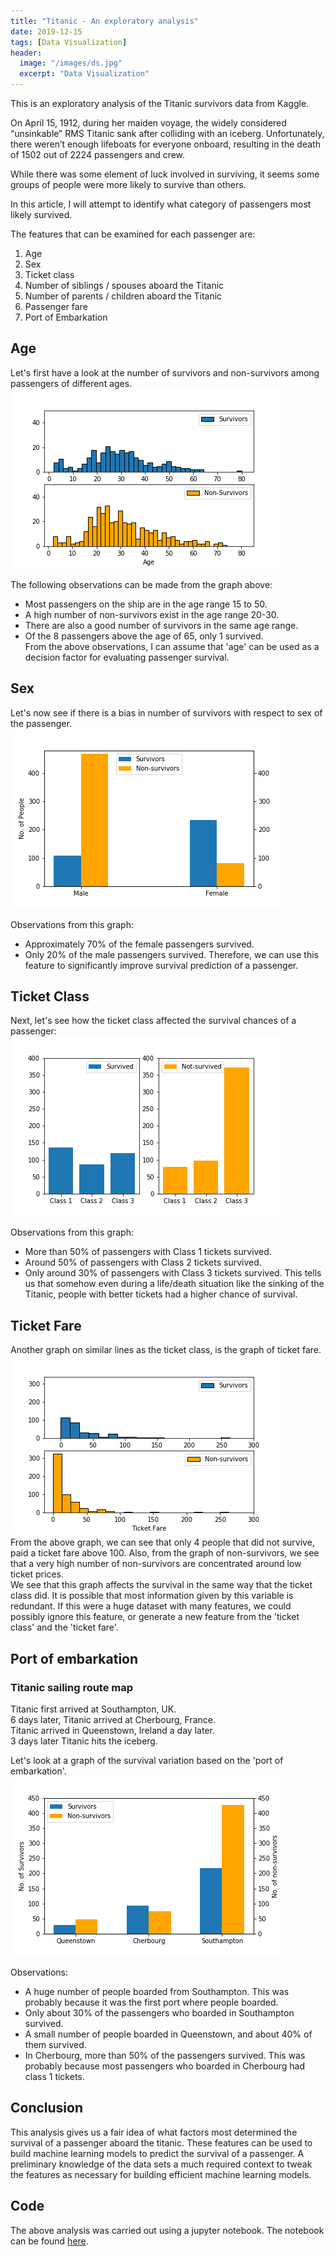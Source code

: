 ```yaml
---
title: "Titanic - An exploratory analysis"
date: 2019-12-15
tags: [Data Visualization]
header:
  image: "/images/ds.jpg"
  excerpt: "Data Visualization"
---
```


This is an exploratory analysis of the Titanic survivors data from Kaggle.  

On April 15, 1912, during her maiden voyage, the widely considered “unsinkable” RMS Titanic sank after colliding with an iceberg. Unfortunately, there weren’t enough lifeboats for everyone onboard, resulting in the death of 1502 out of 2224 passengers and crew.

While there was some element of luck involved in surviving, it seems some groups of people were more likely to survive than others.  

In this article, I will attempt to identify what category of passengers most likely survived.  

The features that can be examined for each passenger are:
1. Age
2. Sex
3. Ticket class
4. Number of siblings / spouses aboard the Titanic
5. Number of parents / children aboard the Titanic
6. Passenger fare
7. Port of Embarkation

## Age
Let's first have a look at the number of survivors and non-survivors among passengers of different ages.
![](/images/titanic/age.png)  

The following observations can be made from the graph above:
- Most passengers on the ship are in the age range 15 to 50.
- A high number of non-survivors exist in the age range 20-30.
- There are also a good number of survivors in the same age range.  
- Of the 8 passengers above the age of 65, only 1 survived.  
From the above observations, I can assume that 'age' can be used as a decision factor for evaluating passenger survival.  

## Sex
Let's now see if there is a bias in number of survivors with respect to sex of the passenger.
![](/images/titanic/male-female-survivors.png)  

Observations from this graph:
- Approximately 70% of the female passengers survived.
- Only 20% of the male passengers survived.
Therefore, we can use this feature to significantly improve survival prediction of a passenger.

## Ticket Class
Next, let's see how the ticket class affected the survival chances of a passenger:  
![](/images/titanic/Pclass.png)  

Observations from this graph:
- More than 50% of passengers with Class 1 tickets survived.
- Around 50% of passengers with Class 2 tickets survived.
- Only around 30% of passengers with Class 3 tickets survived.
This tells us that somehow even during a life/death situation like the sinking of the Titanic, people with better tickets had a higher chance of survival.

## Ticket Fare
Another graph on similar lines as the ticket class, is the graph of ticket fare.  
![](/images/titanic/fare.png)  
From the above graph, we can see that only 4 people that did not survive, paid a ticket fare above 100. Also, from the graph of non-survivors, we see that a very high number of non-survivors are concentrated around low ticket prices.  
We see that this graph affects the survival in the same way that the ticket class did. It is possible that most information given by this variable is redundant. If this were a huge dataset with many features, we could possibly ignore this feature, or generate a new feature from the 'ticket class' and the 'ticket fare'.

## Port of embarkation

### Titanic sailing route map
Titanic first arrived at Southampton, UK.  
6 days later, Titanic arrived at Cherbourg, France.  
Titanic arrived in Queenstown, Ireland a day later.  
3 days later Titanic hits the iceberg.  

Let's look at a graph of the survival variation based on the 'port of embarkation'.  
![](/images/titanic/embarkation.png)  

Observations:
- A huge number of people boarded from Southampton. This was probably because it was the first port where people boarded.
- Only about 30% of the passengers who boarded in Southampton survived.
- A small number of people boarded in Queenstown, and about 40% of them survived.
- In Cherbourg, more than 50% of the passengers survived.  This was probably because most passengers who boarded in Cherbourg had class 1 tickets.  

## Conclusion
This analysis gives us a fair idea of what factors most determined the survival of a passenger aboard the titanic. These features can be used to build machine learning models to predict the survival of a passenger. A preliminary knowledge of the data sets a much required context to tweak the features as necessary for building efficient machine learning models.

## Code
The above analysis was carried out using a jupyter notebook. The notebook can be found [here](https://github.com/akhilayaragoppa/akhilayaragoppa.github.io/blob/master/source_code/Titanic-Data-Visualization.ipynb).
